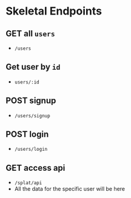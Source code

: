 # Skeletal Endpoints
## GET all `users`
- `/users`
## Get user by `id`
- `users/:id`
## POST signup
- `/users/signup`
## POST login
- `/users/login`

## GET access api
- `/splat/api`
- All the data for the specific user will be here